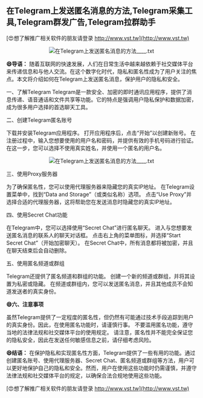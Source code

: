 ## **在Telegram上发送匿名消息的方法,Telegram采集工具,Telegram群发广告,Telegram拉群助手**

[😍想了解推广相关软件的朋友请登录 http://www.vst.tw](http://www.vst.tw)

 <center><img src="https://vst.tw/MP4/tuiguang/png/4.png" alt="在Telegram上发送匿名消息的方法____.txt"></center>

**😄导语：**
随着互联网的快速发展，人们在日常生活中越来越依赖于社交媒体平台来传递信息和与他人交流。在这个数字化时代，隐私和匿名性成为了用户关注的焦点。本文将介绍如何在Telegram上发送匿名消息，保护用户的隐私和安全。

一、了解Telegram
Telegram是一款安全、加密的即时通讯应用程序，提供了消息传递、语音通话和文件共享等功能。它的特点是强调用户隐私保护和数据加密，成为很多用户选择的首选聊天工具。

二、创建Telegram匿名账号

下载并安装Telegram应用程序。
打开应用程序后，点击“开始”以创建新账号。
在注册过程中，输入您想要使用的用户名和密码，并提供有效的手机号码进行验证。
在这一步，您可以选择不使用真实姓名，并使用一个匿名的用户名。

 <center><img src="https://vst.tw/MP4/tuiguang/png/0.png" alt="在Telegram上发送匿名消息的方法____.txt"></center>

三、使用Proxy服务器

为了确保匿名性，您可以使用代理服务器来隐藏您的真实IP地址。
在Telegram设置菜单中，找到“Data and Storage”（或类似名称）选项。
点击“Use Proxy”并选择合适的代理服务器，这将帮助您在发送消息时隐藏您的真实IP地址。

四、使用Secret Chat功能

在Telegram中，您可以选择使用“Secret Chat”进行匿名聊天。
进入与您想要发送匿名消息的联系人的聊天对话框。
点击右上角的菜单图标，并选择“Start Secret Chat”（开始加密聊天）。
在Secret Chat中，所有消息都将被加密，并且在聊天结束后会自动删除。

五、使用匿名频道或群组

Telegram还提供了匿名频道和群组的功能。
创建一个新的频道或群组，并将其设置为私密或隐藏。
在频道或群组内，您可以发送匿名消息，并且其他成员不会知道发送者的真实身份。

**😄六、注意事项**

虽然Telegram提供了一定程度的匿名性，但仍然有可能通过技术手段追踪到用户的真实身份。因此，在使用匿名功能时，请谨慎行事。
不要滥用匿名功能，遵守当地的法律法规和社交媒体平台的使用规定。
请注意，匿名性并不能完全保证您的隐私安全，因此在发送任何敏感信息之前，请仔细考虑风险。

**😄结语：**
在保护隐私和实现匿名性方面，Telegram提供了一些有用的功能。通过创建匿名账号、使用代理服务器、Secret Chat、匿名频道或群组等方法，用户可以更好地保护自己的隐私和安全。然而，用户在使用这些功能时仍需谨慎，并遵守法律法规和社交媒体平台的规定，以确保合法合规地使用这些功能。

[😍想了解推广相关软件的朋友请登录 http://www.vst.tw](http://www.vst.tw)



